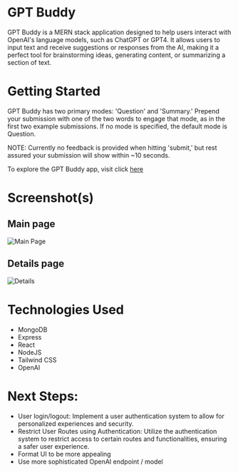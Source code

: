 

# GPT Buddy
GPT Buddy is a MERN stack application designed to help users interact with OpenAI's language models, such as ChatGPT or GPT4. It allows users to input text and receive suggestions or responses from the AI, making it a perfect tool for brainstorming ideas, generating content, or summarizing a section of text.

# Getting Started

GPT Buddy has two primary modes: 'Question' and 'Summary.' Prepend your submission with one of the two words to engage that mode, as in the first two example submissions. If no mode is specified, the default mode is Question.

NOTE: Currently no feedback is provided when hitting 'submit,' but rest assured your submission will show within ~10 seconds.

To explore the GPT Buddy app, visit click [here](https://jocular-seahorse-333cef.netlify.app/)


# Screenshot(s)

## Main page
![Main Page](https://i.imgur.com/yovUdwQ.png)
## Details page
![Details](https://i.imgur.com/3YieN0p.png)

# Technologies Used
* MongoDB
* Express
* React
* NodeJS
* Tailwind CSS
* OpenAI

# Next Steps:

* User login/logout: Implement a user authentication system to allow for personalized experiences and security.
* Restrict User Routes using Authentication: Utilize the authentication system to restrict access to certain routes and functionalities, ensuring a safer user experience.
* Format UI to be more appealing
* Use more sophisticated OpenAI endpoint / model
